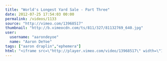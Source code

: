 ```yaml
---
title: "World's Longest Yard Sale - Part Three"
date: 2012-07-25 17:54:03 00:00
permalink: /videos/1133
source: "http://vimeo.com/13968517"
thumbnail: "http://b.vimeocdn.com/ts/811/327/81132769_640.jpg"
user:
  username: "aarondeyoe"
  name: "Aaron DeYoe"
tags: ["aaron draplin","ephemera"]
html: "<iframe src=\"http://player.vimeo.com/video/13968517\" width=\"1280\" height=\"720\" frameborder=\"0\" webkitAllowFullScreen mozallowfullscreen allowFullScreen></iframe>"
---
```


